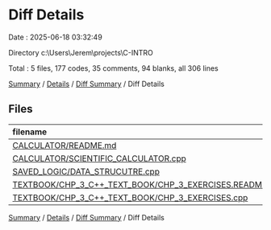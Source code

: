 # Diff Details

Date : 2025-06-18 03:32:49

Directory c:\\Users\\Jerem\\projects\\C-INTRO

Total : 5 files,  177 codes, 35 comments, 94 blanks, all 306 lines

[Summary](results.md) / [Details](details.md) / [Diff Summary](diff.md) / Diff Details

## Files
| filename | language | code | comment | blank | total |
| :--- | :--- | ---: | ---: | ---: | ---: |
| [CALCULATOR/README.md](/CALCULATOR/README.md) | Markdown | 30 | 0 | 31 | 61 |
| [CALCULATOR/SCIENTIFIC\_CALCULATOR.cpp](/CALCULATOR/SCIENTIFIC_CALCULATOR.cpp) | C++ | 144 | 34 | 54 | 232 |
| [SAVED\_LOGIC/DATA\_STRUCUTRE.cpp](/SAVED_LOGIC/DATA_STRUCUTRE.cpp) | C++ | 0 | 1 | 4 | 5 |
| [TEXTBOOK/CHP\_3\_C++\_TEXT\_BOOK/CHP\_3\_EXERCISES.README.md](/TEXTBOOK/CHP_3_C++_TEXT_BOOK/CHP_3_EXERCISES.README.md) | Markdown | 1 | 0 | 3 | 4 |
| [TEXTBOOK/CHP\_3\_C++\_TEXT\_BOOK/CHP\_3\_EXERCISES.cpp](/TEXTBOOK/CHP_3_C++_TEXT_BOOK/CHP_3_EXERCISES.cpp) | C++ | 2 | 0 | 2 | 4 |

[Summary](results.md) / [Details](details.md) / [Diff Summary](diff.md) / Diff Details